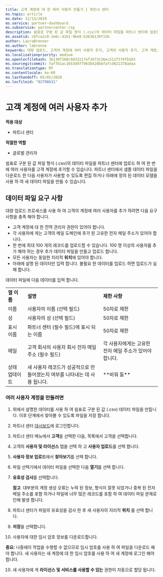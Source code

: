 ```yaml
---
title: 고객 계정에 대 한 여러 사용자 만들기 | 파트너 센터
ms.topic: article
ms.date: 11/13/2019
ms.service: partner-dashboard
ms.subservice: partnercenter-csp
description: 쉼표로 구분 된 값 파일 형식 (.csv)의 데이터 파일을 파트너 센터에 업로드 하 여 한 번에 여러 사용자를 고객 계정에 추가 하는 방법에 대해 알아봅니다.
ms.assetid: c6fca2c0-2e6c-41b1-9be8-b363b139f15b
author: LauraBrenner
ms.author: labrenne
keywords: 대량 업로드, 고객의 계정에 여러 사용자 추가, 고객의 사용자 추가, 고객 계정, 고객 사용자, 사용자에 대 한 대량 업로드
ms.localizationpriority: medium
ms.openlocfilehash: 36130f268c9d33217ef3473136ec511f374fb583
ms.sourcegitcommit: faf7b1ac1653497f963b428bbfafcd821378adaa
ms.translationtype: MT
ms.contentlocale: ko-KR
ms.lasthandoff: 05/05/2020
ms.locfileid: "82798631"
---
```

# <a name="add-multiple-users-to-a-customer-account"></a>고객 계정에 여러 사용자 추가

**적용 대상**

- 파트너 센터

**적절한 역할**

- 글로벌 관리자

쉼표로 구분 된 값 파일 형식 (.csv)의 데이터 파일을 파트너 센터에 업로드 하 여 한 번에 여러 사용자를 고객 계정에 추가할 수 있습니다. 파트너 센터에서 샘플 데이터 파일을 다운로드 한 다음 사용자가 사용할 수 있도록 편집 하거나 아래에 정의 된 데이터 모델을 사용 하 여 새 데이터 파일을 만들 수 있습니다.

## <a name="data-file-requirements"></a><a href="" id="creatingtheimportcsvfile"></a>데이터 파일 요구 사항

대량 업로드 프로세스를 사용 하 여 고객의 계정에 여러 사용자를 추가 하려면 다음 요구 사항을 충족 해야 합니다.

- 고객 계정에 대 한 전역 관리자 권한이 있어야 합니다.
- 각 사용자에 게는 고객의 메일 도메인에 추가 된 고유한 전자 메일 주소가 있어야 합니다.
- 한 번에 최대 100 개의 레코드를 업로드할 수 있습니다. 100 명 이상의 사용자를 추가 해야 하는 경우 추가 데이터 파일을 만들고 업로드 합니다.
- 모든 사용자는 동일한 지리적 **위치**에 있어야 합니다.
- 아래에 설명 된 데이터만 입력 합니다. 불필요 한 데이터를 업로드 하면 업로드가 실패 합니다.

데이터 파일에 다음 데이터를 입력 합니다.

|                 |                                                                              |                                            |
|-----------------|------------------------------------------------------------------------------|--------------------------------------------|
| **열 이름** | **설명**                                                              | **제한 사항**                             |
| 이름      | 사용자의 이름 (선택 필드)                                           | 50자로 제한                         |
| 성       | 사용자의 성 (선택 필드)                                            | 50자로 제한                         |
| 표시 이름    | 파트너 센터 (필수 필드)에 표시 되는 이름                            | 50자로 제한                         |
| 메일           | 고객 회사의 사용자 회사 전자 메일 주소 (필수 필드)           | 각 사용자에게는 고유한 전자 메일 주소가 있어야 합니다. |
| 상태 업데이트   | 새 사용자 레코드가 성공적으로 만들어졌는지 여부를 나타내는 데 사용 됩니다. | \*\*비워 둠\*\*                        |

### <a name="to-create-multiple-user-accounts"></a><a href="" id="createmultipleuseraccounts"></a>여러 사용자 계정을 만들려면

<a href="" id="creatingtheaccounts"></a>

1. 위에서 설명한 데이터를 사용 하 여 쉼표로 구분 된 값 (.csv) 데이터 파일을 만듭니다. 이후 단계에서 찾아볼 수 있도록 파일을 저장 합니다.

2. 파트너 센터 [대시보드](https://partner.microsoft.com/dashboard)에 로그인합니다.

3. 파트너 센터 메뉴에서 **고객**을 선택한 다음, 목록에서 고객을 선택합니다.

4. 고객의 **사용자 및 라이선스** 탭을 선택 하 고 **사용자 업로드**를 선택 합니다.

5. **사용자 정보 업로드**에서 **찾아보기**를 선택 합니다.

6. 파일 선택기에서 데이터 파일을 선택한 다음 **열기**를 선택 합니다.

7. **유효성 검사**를 선택합니다.

    **참고**  대부분의 계정 생성 오류는 누락 된 정보, 형식이 잘못 되었거나 중복 된 전자 메일 주소를 포함 하거나 파일에 너무 많은 레코드를 포함 하 여 데이터 파일 문제로 인해 발생 합니다.

8. 파트너 센터가 파일의 유효성을 검사 한 후 새 사용자의 지리적 **위치** 를 선택 합니다.
9. **저장**을 선택합니다.
10. 사용자에 대한 임시 암호 정보를 다운로드합니다.

**중요:** 나중에이 작업을 수행할 수 없으므로 임시 암호를 사용 하 여 파일을 다운로드 해야 합니다. 새 사용자는 새 계정에 대 한 임시 암호를 사용 하 여 새 계정에 로그인 해야 합니다.

10. 새 사용자에 게 **라이선스 및 서비스를 사용할 수 있는** 권한이 자동으로 할당 됩니다. 

 

 



